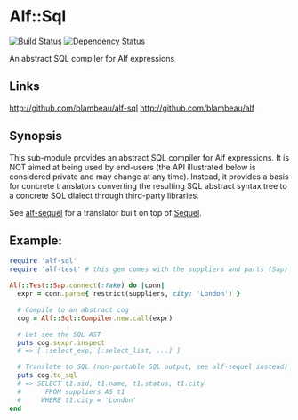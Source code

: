 # Alf::Sql

[![Build Status](https://secure.travis-ci.org/alf-tool/alf-sql.png)](http://travis-ci.org/blambeau/alf-sql)
[![Dependency Status](https://gemnasium.com/alf-tool/alf-sql.png)](https://gemnasium.com/blambeau/alf-sql)

An abstract SQL compiler for Alf expressions

## Links

http://github.com/blambeau/alf-sql
http://github.com/blambeau/alf

## Synopsis

This sub-module provides an abstract SQL compiler for Alf expressions. It is
NOT aimed at being used by end-users (the API illustrated below is considered
private and may change at any time). Instead, it provides a basis for concrete
translators converting the resulting SQL abstract syntax tree to a concrete SQL
dialect through third-party libraries.

See [alf-sequel](https://github.com/alf-tool/alf-sequel) for a translator built
on top of [Sequel](http://sequel.rubyforge.org/).

## Example:

```ruby
require 'alf-sql'
require 'alf-test' # this gem comes with the suppliers and parts (Sap) examplar

Alf::Test::Sap.connect(:fake) do |conn|
  expr = conn.parse{ restrict(suppliers, city: 'London') }

  # Compile to an abstract cog
  cog = Alf::Sql::Compiler.new.call(expr)

  # Let see the SQL AST
  puts cog.sexpr.inspect
  # => [ :select_exp, [:select_list, ...] ]

  # Translate to SQL (non-portable SQL output, see alf-sequel instead)
  puts cog.to_sql
  # => SELECT t1.sid, t1.name, t1.status, t1.city
  #      FROM suppliers AS t1
  #     WHERE t1.city = 'London'
end
```

